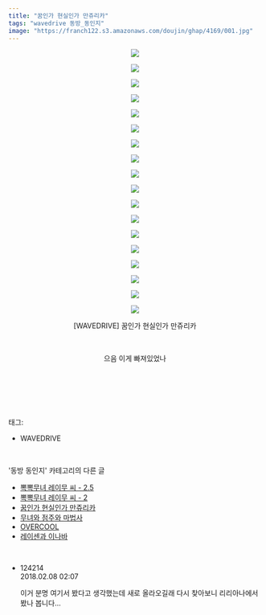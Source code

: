 ```yaml
---
title: "꿈인가 현실인가 만쥬리카"
tags: "wavedrive 동방_동인지"
image: "https://franch122.s3.amazonaws.com/doujin/ghap/4169/001.jpg"
---
```

<div class="article">
<p style="text-align: center; clear: none; float: none;"><img src="{{ site.imgserver4 }}/ghap/4169/001.jpg"/></p>
<p style="text-align: center; clear: none; float: none;"><img src="{{ site.imgserver4 }}/ghap/4169/002.jpg"/></p>
<p style="text-align: center; clear: none; float: none;"><img src="{{ site.imgserver4 }}/ghap/4169/003.jpg"/></p>
<p style="text-align: center; clear: none; float: none;"><img src="{{ site.imgserver4 }}/ghap/4169/004.jpg"/></p>
<p style="text-align: center; clear: none; float: none;"><img src="{{ site.imgserver4 }}/ghap/4169/005.jpg"/></p>
<p style="text-align: center; clear: none; float: none;"><img src="{{ site.imgserver4 }}/ghap/4169/006.jpg"/></p>
<p style="text-align: center; clear: none; float: none;"><img src="{{ site.imgserver4 }}/ghap/4169/007.jpg"/></p>
<p style="text-align: center; clear: none; float: none;"><img src="{{ site.imgserver4 }}/ghap/4169/008.jpg"/></p>
<p style="text-align: center; clear: none; float: none;"><img src="{{ site.imgserver4 }}/ghap/4169/009.jpg"/></p>
<p style="text-align: center; clear: none; float: none;"><img src="{{ site.imgserver4 }}/ghap/4169/010.jpg"/></p>
<p style="text-align: center; clear: none; float: none;"><img src="{{ site.imgserver4 }}/ghap/4169/011.jpg"/></p>
<p style="text-align: center; clear: none; float: none;"><img src="{{ site.imgserver4 }}/ghap/4169/012.jpg"/></p>
<p style="text-align: center; clear: none; float: none;"><img src="{{ site.imgserver4 }}/ghap/4169/013.jpg"/></p>
<p style="text-align: center; clear: none; float: none;"><img src="{{ site.imgserver4 }}/ghap/4169/014.jpg"/></p>
<p style="text-align: center; clear: none; float: none;"><img src="{{ site.imgserver4 }}/ghap/4169/015.jpg"/></p>
<p style="text-align: center; clear: none; float: none;"><img src="{{ site.imgserver4 }}/ghap/4169/016.jpg"/></p>
<p style="text-align: center; clear: none; float: none;"><img src="{{ site.imgserver4 }}/ghap/4169/017.jpg"/></p>
<p style="text-align: center; clear: none; float: none;"><img src="{{ site.imgserver4 }}/ghap/4169/018.jpg"/></p>
<p style="text-align: center; clear: none; float: none;">[WAVEDRIVE] 꿈인가 현실인가 만쥬리카</p>
<p style="text-align: center; clear: none; float: none;"><br/></p>
<p style="text-align: center; clear: none; float: none;">으음 이게 빠져있었나</p>
<p style="text-align: center; clear: none; float: none;"><br/></p>
<p><br/></p>
</div><br/>
<div class="tagTrail">
<p>태그: </p>
<ul>
<li>WAVEDRIVE</li>
</ul>
</div><br/>
<div class="another">
<p>'동방 동인지' 카테고리의 다른 글</p>
<ul>
<li><a href="/ghap_4171">뽁뽁무녀 레이무 씨 - 2.5</a></li>
<li><a href="/ghap_4170">뽁뽁무녀 레이무 씨 - 2</a></li>
<li><a href="/ghap_4169">꿈인가 현실인가 만쥬리카</a></li>
<li><a href="/ghap_4166">무녀와 점주와 마법사</a></li>
<li><a href="/ghap_4163">OVERCOOL</a></li>
<li><a href="/ghap_4157">레이센과 이나바</a></li>
</ul>
</div><br/>
<div class="cb_module cb_fluid">
<div class="cb_wrt cb_profile">
<div class="comment">
<ul>
<li class="cb_thumb_off" id="comment15194879">
<div class="cb_comment_area">
<div class="cb_info_area">
<div class="cb_section">
<span class="cb_nick_name">124214</span>
</div>
<div class="cb_section">
<span class="cb_date">2018.02.08 02:07 </span>
</div>
</div>
<div class="cb_dsc_comment">
<p class="cb_dsc">
											이거 분명 여기서 봤다고 생각했는데 새로 올라오길래 다시 찾아보니 리리아나에서 봤나 봅니다...
										</p>
</div>
</div></li>
</ul>
</div>
</div><!-- commentList close -->
</div><br/>
